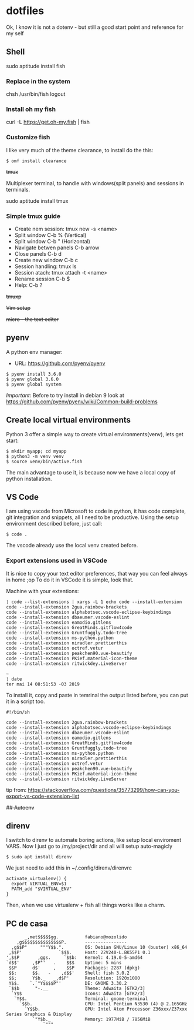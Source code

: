 # dotfiles
Ok, I know it is not a dotenv - but still a good start point and reference for my self

## Shell
sudo aptitude install fish

### Replace in the system
chsh /usr/bin/fish
logout

### Install oh my fish
curl -L https://get.oh-my.fish | fish

### Customize fish
I like very much of the theme clearance, to install do the this:
```
$ omf install clearance
```

~~tmux~~

Multiplexer terminal, to handle with windows(split panels) and sessions in terminals.

sudo aptitude install tmux

### Simple tmux guide

  * Create nem session: tmux new -s \<name\>
  * Split window C-b % (Vertical)
  * Split window C-b " (Horizontal)
  * Navigate betwen panels C-b arrow
  * Close panels C-b d
  * Create new window C-b c
  * Session handling: tmux ls
  * Session atach: tmux  attach -t \<name\>
  * Rename session C-b $
  * Help: C-b ?

~~tmuxp~~

~~Vim setup~~

~~micro - the text editor~~ 


## pyenv
A python env manager:

  * URL: https://github.com/pyenv/pyenv


```
$ pyenv install 3.6.0
$ pyenv global 3.6.0
$ pyenv global system
```

*Important:* Before to try install in debian 9 look at https://github.com/pyenv/pyenv/wiki/Common-build-problems  

## Create local virtual environments
Python 3 offer a simple way to create virtual environments(venv), lets get start:

```
$ mkdir myapp; cd myapp
$ python3 -m venv venv
$ source venv/bin/active.fish
```

The main advantage to use it, is because now we have a local copy of python installation.

## VS Code
I am using vscode from Microsoft to code in python, it has code complete, git integration and snippets, all I need to be productive.
Using the setup environment described before, just call:

```
$ code .
```

The vscode already use the local venv created before.

### Export extensions used in VSCode
It is nice to copy your text editor preferences, that way you can feel always in home ;op To do it in VSCode it is simple, look that.

Machine with your extentions:

```
⟩ code --list-extensions | xargs -L 1 echo code --install-extension
code --install-extension 2gua.rainbow-brackets
code --install-extension alphabotsec.vscode-eclipse-keybindings
code --install-extension dbaeumer.vscode-eslint
code --install-extension eamodio.gitlens
code --install-extension GreatMinds.gitflow4code
code --install-extension Gruntfuggly.todo-tree
code --install-extension ms-python.python
code --install-extension niradler.prettierthis
code --install-extension octref.vetur
code --install-extension peakchen90.vue-beautify
code --install-extension PKief.material-icon-theme
code --install-extension ritwickdey.LiveServer

~
⟩ date
ter mai 14 08:51:53 -03 2019

```

To install it, copy and paste in temrinal the output listed before, you can put it in a script too.

```
#!/bin/sh

code --install-extension 2gua.rainbow-brackets
code --install-extension alphabotsec.vscode-eclipse-keybindings
code --install-extension dbaeumer.vscode-eslint
code --install-extension eamodio.gitlens
code --install-extension GreatMinds.gitflow4code
code --install-extension Gruntfuggly.todo-tree
code --install-extension ms-python.python
code --install-extension niradler.prettierthis
code --install-extension octref.vetur
code --install-extension peakchen90.vue-beautify
code --install-extension PKief.material-icon-theme
code --install-extension ritwickdey.LiveServer

```

tip from: https://stackoverflow.com/questions/35773299/how-can-you-export-vs-code-extension-list

~~## Autoenv~~

## direnv
I switch to direnv to automate boring actions, like setup local enviroment VARS. Now I just go to /my/project/dir and all will setup auto-magicly

```
$ sudo apt install direnv
```

We just need to add this in ~/.config/direnv/direnvrc

```
activate_virtualenv() {
  export VIRTUAL_ENV=$1
  PATH_add "$VIRTUAL_ENV"
}
```
Then, when we use virtualenv + fish all things works like a charm.

## PC de casa

```
       _,met$$$$$gg.          fabiano@mozolido 
    ,g$$$$$$$$$$$$$$$P.       ---------------- 
  ,g$$P"     """Y$$.".        OS: Debian GNU/Linux 10 (buster) x86_64 
 ,$$P'              `$$$.     Host: 22V240-L.BK55P1 0.1 
',$$P       ,ggs.     `$$b:   Kernel: 4.19.0-5-amd64 
`d$$'     ,$P"'   .    $$$    Uptime: 5 mins 
 $$P      d$'     ,    $$P    Packages: 2287 (dpkg) 
 $$:      $$.   -    ,d$$'    Shell: fish 3.0.2 
 $$;      Y$b._   _,d$P'      Resolution: 1920x1080 
 Y$$.    `.`"Y$$$$P"'         DE: GNOME 3.30.2 
 `$$b      "-.__              Theme: Adwaita [GTK2/3] 
  `Y$$                        Icons: Adwaita [GTK2/3] 
   `Y$$.                      Terminal: gnome-terminal 
     `$$b.                    CPU: Intel Pentium N3530 (4) @ 2.165GHz 
       `Y$$b.                 GPU: Intel Atom Processor Z36xxx/Z37xxx Series Graphics & Display 
          `"Y$b._             Memory: 1977MiB / 7856MiB 
              `"""
```